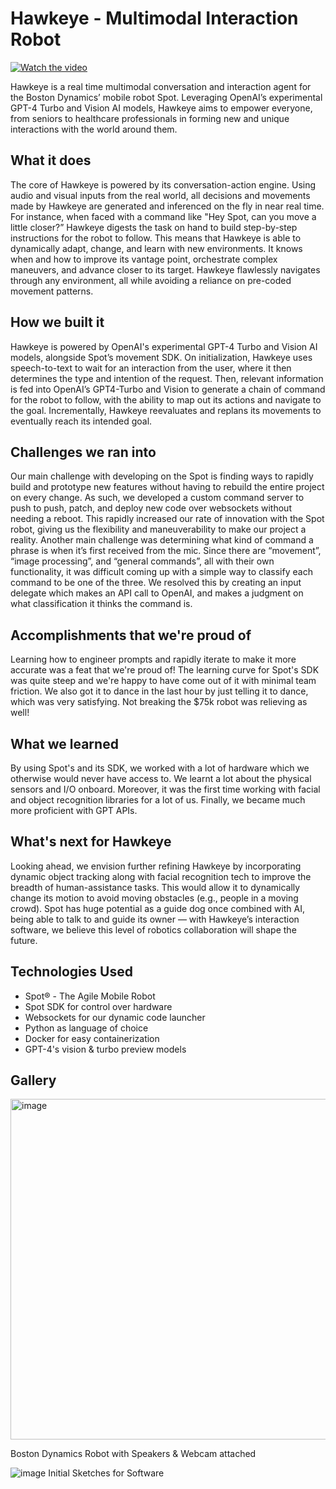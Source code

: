 # Hawkeye - Multimodal Interaction Robot

[![Watch the video](https://github.com/darryltanzil/spot-boston-dynamics/assets/5387769/54f19158-6752-4d41-ad5a-896e53d35a31)](https://www.youtube.com/watch?v=PDaMZ3OyuGc)

Hawkeye is a real time multimodal conversation and interaction agent for the Boston Dynamics’ mobile robot Spot. Leveraging OpenAI’s experimental GPT-4 Turbo and Vision AI models, Hawkeye aims to empower everyone, from seniors to healthcare professionals in forming new and unique interactions with the world around them. 

## What it does
The core of Hawkeye is powered by its conversation-action engine. Using audio and visual inputs from the real world, all decisions and movements made by Hawkeye are generated and inferenced on the fly in near real time. For instance, when faced with a command like "Hey Spot, can you move a little closer?” Hawkeye digests the task on hand to build step-by-step instructions for the robot to follow. This means that Hawkeye is able to dynamically adapt, change, and learn with new environments. It knows when and how to improve its vantage point, orchestrate complex maneuvers, and advance closer to its target. Hawkeye flawlessly navigates through any environment, all while avoiding a reliance on pre-coded movement patterns.

## How we built it

Hawkeye is powered by OpenAI's experimental GPT-4 Turbo and Vision AI models, alongside Spot’s movement SDK. On initialization, Hawkeye uses speech-to-text to wait for an interaction from the user, where it then determines the type and intention of the request. Then, relevant information is fed into OpenAI’s GPT4-Turbo and Vision to generate a chain of command for the robot to follow, with the ability to map out its actions and navigate to the goal. Incrementally, Hawkeye reevaluates and replans its movements to eventually reach its intended goal. 

## Challenges we ran into
Our main challenge with developing on the Spot is finding ways to rapidly build and prototype new features without having to rebuild the entire project on every change. As such, we developed a custom command server to push to push, patch, and deploy new code over websockets without needing a reboot. This rapidly increased our rate of innovation with the Spot robot, giving us the flexibility and maneuverability to make our project a reality.
Another main challenge was determining what kind of command a phrase is when it’s first received from the mic. Since there are “movement”, “image processing”, and “general commands”, all with their own functionality, it was difficult coming up with a simple way to classify each command to be one of the three. We resolved this by creating an input delegate which makes an API call to OpenAI, and makes a judgment on what classification it thinks the command is.

## Accomplishments that we're proud of
Learning how to engineer prompts and rapidly iterate to make it more accurate was a feat that we're proud of! The learning curve for Spot's SDK was quite steep and we're happy to have come out of it with minimal team friction. We also got it to dance in the last hour by just telling it to dance, which was very satisfying. Not breaking the $75k robot was relieving as well!

## What we learned
By using Spot's and its SDK, we worked with a lot of hardware which we otherwise would never have access to. We learnt a lot about the physical sensors and I/O onboard. Moreover, it was the first time working with facial and object recognition libraries for a lot of us. Finally, we became much more proficient with GPT APIs.

## What's next for Hawkeye
Looking ahead, we envision further refining Hawkeye by incorporating dynamic object tracking along with facial recognition tech to improve the breadth of human-assistance tasks. This would allow it to dynamically change its motion to avoid moving obstacles (e.g., people in a moving crowd). Spot has huge potential as a guide dog once combined with AI, being able to talk to and guide its owner — with Hawkeye’s interaction software, we believe this level of robotics collaboration will shape the future.

## Technologies Used
* Spot® - The Agile Mobile Robot
* Spot SDK for control over hardware
* Websockets for our dynamic code launcher
* Python as language of choice
* Docker for easy containerization
* GPT-4's vision & turbo preview models


## Gallery
<img width="545" alt="image" src="https://github.com/darryltanzil/spot-boston-dynamics/assets/5387769/cdf53bf4-1ad2-40d3-9717-0880b02d24f3">

Boston Dynamics Robot with Speakers & Webcam attached

![image](https://github.com/darryltanzil/spot-boston-dynamics/assets/5387769/a18ae56c-429d-48d2-a604-e42640652cad)
Initial Sketches for Software
